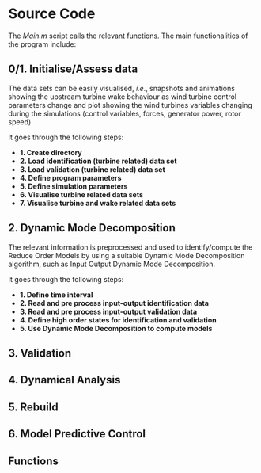 # Source Code

The *Main.m* script calls the relevant functions. 
The main functionalities of the program include:

## 0/1. Initialise/Assess data
The data sets can be easily visualised, *i.e*., snapshots and animations showing the upstream turbine wake behaviour as wind turbine control parameters change and plot showing the wind turbines variables changing during the simulations (control variables, forces, generator power, rotor speed). 

It goes through the following steps:
* **1. Create directory**
* **2. Load identification (turbine related) data set**
* **3. Load validation (turbine related) data set**
* **4. Define program parameters**
* **5. Define simulation parameters**
* **6. Visualise turbine related data sets**
* **7. Visualise turbine and wake related data sets**

## 2. Dynamic Mode Decomposition
The relevant information is preprocessed and used to identify/compute the Reduce Order Models by using a suitable Dynamic Mode Decomposition algorithm, such as Input Output Dynamic Mode Decomposition.

It goes through the following steps:
* **1. Define time interval**
* **2. Read and pre process input-output identification data**
* **3. Read and pre process input-output validation data**
* **4. Define high order states for identification and validation**
* **5. Use Dynamic Mode Decomposition to compute models**

## 3. Validation

## 4. Dynamical Analysis

## 5. Rebuild

## 6. Model Predictive Control

## Functions